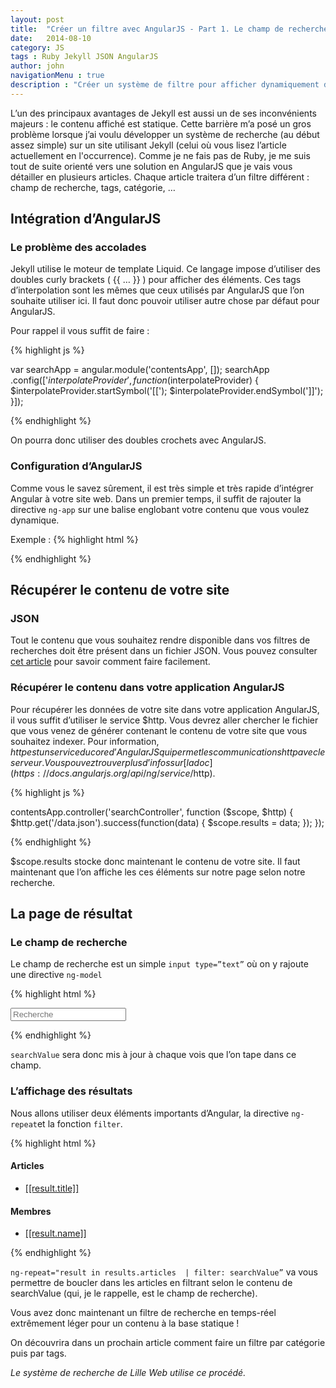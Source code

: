 ```yaml
---
layout: post
title:  "Créer un filtre avec AngularJS - Part 1. Le champ de recherche"
date:   2014-08-10
category: JS
tags : Ruby Jekyll JSON AngularJS
author: john
navigationMenu : true
description : "Créer un système de filtre pour afficher dynamiquement du contenu selon des critères sur un site Jekyll. Dans cette première partie nous commencerons par un champ de recherche simple."
---
```


L’un des principaux avantages de Jekyll est aussi un de ses inconvénients majeurs : le contenu affiché est statique. Cette barrière m’a posé un gros problème lorsque j’ai voulu développer un système de recherche (au début assez simple) sur un site utilisant Jekyll (celui où vous lisez l’article actuellement en l'occurrence). Comme je ne fais pas de Ruby, je me suis tout de suite orienté vers une solution en AngularJS que je vais vous détailler en plusieurs articles. Chaque article traitera d’un filtre différent : champ de recherche, tags, catégorie, …

## Intégration d’AngularJS

### Le problème des accolades

Jekyll utilise le moteur de template Liquid. Ce langage impose d’utiliser des doubles curly brackets ( {{ … }} ) pour afficher des éléments. Ces tags d’interpolation sont les mêmes que ceux utilisés par AngularJS que l’on souhaite utiliser ici. Il faut donc pouvoir utiliser autre chose par défaut pour AngularJS.

Pour rappel il vous suffit de faire :

{% highlight js %}

var searchApp = angular.module('contentsApp', []);
searchApp .config(['$interpolateProvider', function ($interpolateProvider) {
  $interpolateProvider.startSymbol('[[');
  $interpolateProvider.endSymbol(']]');
}]);

{% endhighlight %}

On pourra donc utiliser des doubles crochets avec AngularJS.

### Configuration d’AngularJS

Comme vous le savez sûrement, il est très simple et très rapide d’intégrer Angular à votre site web.
Dans un premier temps, il suffit de rajouter la directive `ng-app` sur une balise englobant votre contenu que vous voulez dynamique.

Exemple :
{% highlight html %}

<div id="contents" ng-app="contentsApp">

{% endhighlight %}

## Récupérer le contenu de votre site

### JSON

Tout le contenu que vous souhaitez rendre disponible dans vos filtres de recherches doit être présent dans un fichier JSON. Vous pouvez consulter [cet article](http://lilleweb.fr/ruby/2014/08/03/data-jekyll/) pour savoir comment faire facilement.

### Récupérer le contenu dans votre application AngularJS

Pour récupérer les données de votre site dans votre application AngularJS, il vous suffit d’utiliser le service $http. Vous devrez aller chercher le fichier que vous venez de générer contenant le contenu de votre site que vous souhaitez indexer. Pour information, $http est un service du core d’AngularJS qui permet les communications http avec le serveur. Vous pouvez trouver plus d’infos sur [la doc](https://docs.angularjs.org/api/ng/service/$http).

{% highlight js %}

contentsApp.controller('searchController', function ($scope, $http) {
  $http.get('/data.json').success(function(data) {
    $scope.results = data;
  });
});

{% endhighlight %}

$scope.results stocke donc maintenant le contenu de votre site. Il faut maintenant que l’on affiche les ces éléments sur notre page selon notre recherche.

## La page de résultat

### Le champ de recherche

Le champ de recherche est un simple `input type=”text”` où on y rajoute une directive `ng-model`

{% highlight html %}

<input type="text" ng-model="searchValue" placeholder="Recherche">

{% endhighlight %}

`searchValue` sera donc mis à jour à chaque vois que l’on tape dans ce champ.

### L’affichage des résultats

Nous allons utiliser deux éléments importants d’Angular, la directive `ng-repeat`et la fonction `filter`.

{% highlight html %}

<div id="searchResults" ng-controller="searchController">
        <h4> Articles </h4>
        <ul>
          <li ng-repeat="result in results.articles | filter: searchValue">
            <a href="[[result.url]]">[[result.title]]</a>
          </li>
        </ul>
        <h4> Membres </h4>
        <ul>
          <li ng-repeat="result in results.members | filter: searchValue">
            <a href="#">[[result.name]]</a>
          </li>
        </ul>

{% endhighlight %}

`ng-repeat="result in results.articles  | filter: searchValue”` va vous permettre de boucler dans les articles en filtrant selon le contenu de searchValue (qui, je le rappelle, est le champ de recherche).

Vous avez donc maintenant un filtre de recherche en temps-réel extrêmement léger pour un contenu à la base statique !

On découvrira dans un prochain article comment faire un filtre par catégorie puis par tags.

*Le système de recherche de Lille Web utilise ce procédé.*
